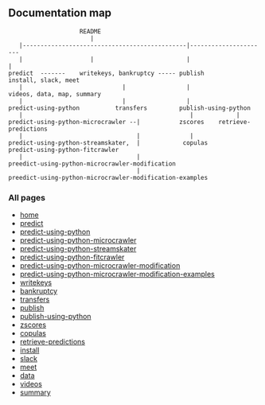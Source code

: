 ## Documentation map

                        README
                           |
       |----------------------------------------------|----------------------
       |                   |                          |                     |
    predict  -------    writekeys, bankruptcy ----- publish             install, slack, meet
       |                            |                 |                videos, data, map, summary
       |                            |                 |
    predict-using-python          transfers         publish-using-python
       |                                               |            |
    predict-using-python-microcrawler --|           zscores    retrieve-predictions
       |                                |              |
    predict-using-python-streamskater,  |            copulas
    predict-using-python-fitcrawler
       |                                |
    preedict-using-python-microcrawler-modification
                                        | 
    preedict-using-python-microcrawler-modification-examples
    
       
### All pages 

- [home](https://microprediction.github.io/microprediction)
- [predict](https://microprediction.github.io/microprediction/predict.html)
- [predict-using-python](https://microprediction.github.io/microprediction/predict-using-python.html)
- [predict-using-python-microcrawler](https://microprediction.github.io/microprediction/predict-using-python-microcrawler.html)
- [predict-using-python-streamskater](https://microprediction.github.io/microprediction/predict-using-python-streamskater.html)
- [predict-using-python-fitcrawler](https://microprediction.github.io/microprediction/predict-using-python-fitcrawler.html)
- [predict-using-python-microcrawler-modification](https://microprediction.github.io/microprediction/predict-using-python-microcrawler-modification.html)
- [predict-using-python-microcrawler-modification-examples](https://microprediction.github.io/microprediction/predict-using-python-microcrawler-modification-examples.html)
- [writekeys](https://microprediction.github.io/microprediction/writekeys.html)
- [bankruptcy](https://microprediction.github.io/microprediction/bankruptcy.html)
- [transfers](https://microprediction.github.io/microprediction/transfers.html)
- [publish](https://microprediction.github.io/microprediction/publish.html)
- [publish-using-python](https://microprediction.github.io/microprediction/publish-using-python.html)
- [zscores](https://microprediction.github.io/microprediction/zscores.html)
- [copulas](https://microprediction.github.io/microprediction/copulas.html)
- [retrieve-predictions](https://microprediction.github.io/microprediction/retrieve-predictions.html)
- [install](https://microprediction.github.io/microprediction/install.html)
- [slack](https://microprediction.github.io/microprediction/slack.html)
- [meet](https://microprediction.github.io/microprediction/meet.html)
- [data](https://microprediction.github.io/microprediction/data.html)
- [videos](https://microprediction.github.io/microprediction/videos.html)
- [summary](https://microprediction.github.io/microprediction/summary.html)
